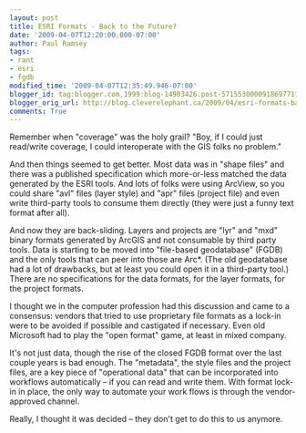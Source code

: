 ```yaml
---
layout: post
title: ESRI Formats - Back to the Future?
date: '2009-04-07T12:20:00.000-07:00'
author: Paul Ramsey
tags:
- rant
- esri
- fgdb
modified_time: '2009-04-07T12:35:49.946-07:00'
blogger_id: tag:blogger.com,1999:blog-14903426.post-5715530000918697711
blogger_orig_url: http://blog.cleverelephant.ca/2009/04/esri-formats-back-to-future.html
comments: True
---
```


Remember when "coverage" was the holy grail? "Boy, if I could just read/write coverage, I could interoperate with the GIS folks no problem."

And then things seemed to get better. Most data was in "shape files" and there was a published specification which more-or-less matched the data generated by the ESRI tools. And lots of folks were using ArcView, so you could share "avl" files (layer style) and "apr" files (project file) and even write third-party tools to consume them directly (they were just a funny text format after all).

And now they are back-sliding. Layers and projects are "lyr" and "mxd" binary formats generated by ArcGIS and not consumable by third party tools. Data is starting to be moved into "file-based geodatabase" (FGDB) and the only tools that can peer into those are Arc*. (The old geodatabase had a lot of drawbacks, but at least you could open it in a third-party tool.) There are no specifications for the data formats, for the layer formats, for the project formats.

I thought we in the computer profession had this discussion and came to a consensus: vendors that tried to use proprietary file formats as a lock-in were to be avoided if possible and castigated if necessary. Even old Microsoft had to play the "open format" game, at least in mixed company.

It's not just data, though the rise of the closed FGDB format over the last couple years is bad enough. The "metadata", the style files and the project files, are a key piece of "operational data" that can be incorporated into workflows automatically &ndash; if you can read and write them. With format lock-in in place, the only way to automate your work flows is through the vendor-approved channel.

Really, I thought it was decided &ndash; they don't get to do this to us anymore.

